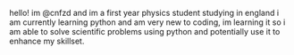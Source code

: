 hello! im @cnfzd and im a first year physics student studying in england
i am currently learning python and am very new to coding, im learning it so i am able to solve scientific problems using python and potentially use it to enhance my skillset.
<!---
cnfzd/cnfzd is a ✨ special ✨ repository because its `README.md` (this file) appears on your GitHub profile.
You can click the Preview link to take a look at your changes.
--->
